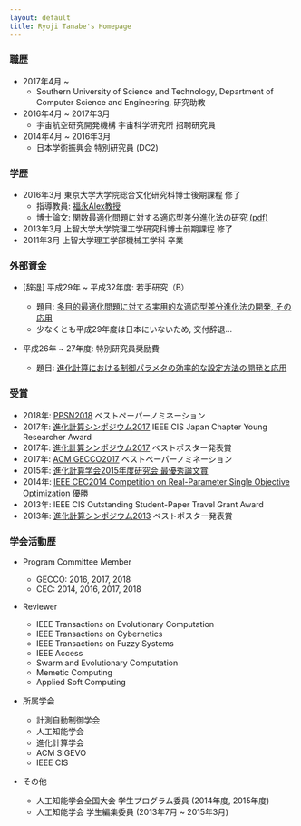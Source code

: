 ```yaml
---
layout: default
title: Ryoji Tanabe's Homepage
---
```


### 職歴

* 2017年4月 ~
  * Southern University of Science and Technology, Department of Computer Science and Engineering, 研究助教
* 2016年4月 ~ 2017年3月
  * 宇宙航空研究開発機構 宇宙科学研究所 招聘研究員
* 2014年4月 ~ 2016年3月
  * 日本学術振興会 特別研究員 (DC2)


### 学歴

* 2016年3月 東京大学大学院総合文化研究科博士後期課程 修了
  * 指導教員: [福永Alex教授](http://metahack.org/index-j.html)
  * 博士論文: 関数最適化問題に対する適応型差分進化法の研究 [(pdf)](https://drive.google.com/open?id=0B5QxTedsd-SXQlRld2Vjd1ZwZU0)
* 2013年3月 上智大学大学院理工学研究科博士前期課程 修了
* 2011年3月 上智大学理工学部機械工学科 卒業


### 外部資金

* [辞退] 平成29年 ~ 平成32年度: 若手研究（B）
  * 題目: [多目的最適化問題に対する実用的な適応型差分進化法の開発, その応用](https://kaken.nii.ac.jp/ja/grant/KAKENHI-PROJECT-17K12755/)
  * 少なくとも平成29年度は日本にいないため, 交付辞退...

* 平成26年 ~ 27年度: 特別研究員奨励費
  * 題目: [進化計算における制御パラメタの効率的な設定方法の開発と応用](https://kaken.nii.ac.jp/grant/KAKENHI-PROJECT-14J09528/)

### 受賞

* 2018年: [PPSN2018](http://ppsn2018.dei.uc.pt/) ベストペーパーノミネーション
* 2017年: [進化計算シンポジウム2017](http://www.jpnsec.org/symposium201703.html) IEEE CIS Japan Chapter Young Researcher Award
* 2017年: [進化計算シンポジウム2017](http://www.jpnsec.org/symposium201703.html) ベストポスター発表賞
* 2017年: [ACM GECCO2017](http://gecco-2017.sigevo.org/) ベストペーパーノミネーション
* 2015年: [進化計算学会2015年度研究会 最優秀論文賞](http://www.jpnsec.org/prize.html)
* 2014年: [IEEE CEC2014 Competition on Real-Parameter Single Objective Optimization](http://www3.ntu.edu.sg/home/EPNSugan/index_files/CEC2014/CEC2014.htm) 優勝
* 2013年: IEEE CIS Outstanding Student-Paper Travel Grant Award
* 2013年: [進化計算シンポジウム2013](http://www.jpnsec.org/symposium201303.html) ベストポスター発表賞


### 学会活動歴

* Program Committee Member
  * GECCO: 2016, 2017, 2018
  * CEC: 2014, 2016, 2017, 2018
* Reviewer
  * IEEE Transactions on Evolutionary Computation
  * IEEE Transactions on Cybernetics
  * IEEE Transactions on Fuzzy Systems
  * IEEE Access
  * Swarm and Evolutionary Computation
  * Memetic Computing
  * Applied Soft Computing

* 所属学会
  * 計測自動制御学会
  * 人工知能学会
  * 進化計算学会
  * ACM SIGEVO 
  * IEEE CIS

* その他
  * 人工知能学会全国大会 学生プログラム委員 (2014年度, 2015年度)
  * 人工知能学会 学生編集委員 (2013年7月 ~ 2015年3月)
